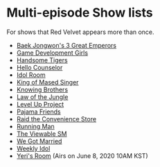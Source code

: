 # Multi-episode Show lists

For shows that Red Velvet appears more than once.

* [Baek Jongwon's 3 Great Emperors](./baek-jongwon-3-great-emperors.md)
* [Game Development Girls](./game-development-girls.md)
* [Handsome Tigers](./handsome-tigers.md)
* [Hello Counselor](./hello-counselor.md)
* [Idol Room](./idol-room.md)
* [King of Mased Singer](./king-of-masked-singer.md)
* [Knowing Brothers](./knowing-brothers.md)
* [Law of the Jungle](./law-of-the-jungle.md)
* [Level Up Project](./level-up-project.md)
* [Pajama Friends](./pajama-friends.md)
* [Raid the Convenience Store](./raid-the-convenience-store.md)
* [Running Man](./running-man.md)
* [The Viewable SM](./the-viewable-sm.md)
* [We Got Married](./wgm.md)
* [Weekly Idol](./weekly-idol.md)
* [Yeri's Room](./yeri's-room.md) (Airs on June 8, 2020 10AM KST)